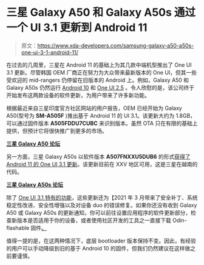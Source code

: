 # 三星 Galaxy A50 和 Galaxy A50s 通过一个 UI 3.1 更新到 Android 11

> 原文：<https://www.xda-developers.com/samsung-galaxy-a50-a50s-one-ui-3-1-android-11/>

在过去的几周里，三星在 Android 11 的基础上为其几款中端机型推出了 One UI 3.1 更新。尽管韩国 OEM 厂商正在努力为大众带来最新版本的 One UI，但其一些受欢迎的 mid-rangers 仍停留在旧版本的 Android 上。例如，Galaxy A50 和 Galaxy A50s 仍然运行 [Android 10](https://www.xda-developers.com/samsung-galaxy-a50-galaxy-a90-5g-one-ui-2-5-software-update/) 和 [One UI 2.5](https://www.xda-developers.com/samsung-one-ui-2-5-galaxy-a70-galaxy-a50s/) 。令人欣慰的是，该公司终于开始发布这两款设备的软件更新，为用户带来了许多新功能。

根据最近来自三星印度官方社区网站的用户报告，OEM 已经开始为 Galaxy A50(型号为 **SM-A505F** )推出基于 Android 11 的 UI 3.1。该更新大约为 1.8GB，可以通过固件版本 **A505FDDU7CUBC** 来识别版本。虽然 OTA 只在有限的基础上提供，但预计它将很快推广到更多的市场。

**[三星 Galaxy A50 论坛](https://forum.xda-developers.com/c/samsung-galaxy-a50.8679/)**

另一方面，三星 Galaxy A50s 以软件版本 **A507FNXXU5DUB6** 的形式[获得了 Android 11 的 One UI 3.1 更新](https://www.sammobile.com/news/galaxy-a50s-getting-android-11/)。该更新目前在 XXV 地区可用，这是三星在越南的代码。

**[三星 Galaxy A50s 论坛](https://forum.xda-developers.com/c/samsung-galaxy-a50s.9449/)**

除了 [One UI 3.1 特有的功能](https://www.xda-developers.com/samsung-one-ui-3-1-features-changes/)，这些更新还为【2021 年 3 月带来了安全补丁、系统稳定性改进、安全性增强以及对设备 duo 的错误修复。如果你还没有收到 Galaxy A50 或 Galaxy A50s 的更新通知，你可以前往设置应用程序的软件更新部分，检查新版本是否适用于你的设备，或者使用社区开发的工具之一直接下载 Odin-flashable 固件[。](https://www.xda-developers.com/download-samsung-updates-free-tools/)

值得一提的是，在这两种情况下，底层 bootloader 版本保持不变。因此，有经验的用户可以手动降级到旧的基于 Android 10 的固件，但我们仍然建议在这样做之前要谨慎。